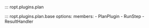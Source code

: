 ::: ropt.plugins.plan

::: ropt.plugins.plan.base
    options:
        members:
            - PlanPlugin
            - RunStep
            - ResultHandler

